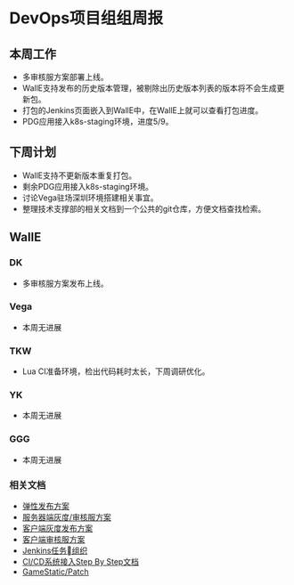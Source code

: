 # DevOps项目组组周报

## 本周工作

* 多审核服方案部署上线。
* WallE支持发布的历史版本管理，被剔除出历史版本列表的版本将不会生成更新包。
* 打包的Jenkins页面嵌入到WallE中，在WallE上就可以查看打包进度。
* PDG应用接入k8s-staging环境，进度5/9。

## 下周计划

* WallE支持不更新版本重复打包。
* 剩余PDG应用接入k8s-staging环境。
* 讨论Vega驻场深圳环境搭建相关事宜。
* 整理技术支撑部的相关文档到一个公共的git仓库，方便文档查找检索。

## WallE

### DK

* 多审核服方案发布上线。

### Vega

* 本周无进展

### TKW

* Lua CI准备环境，检出代码耗时太长，下周调研优化。

### YK

* 本周无进展

### GGG

* 本周无进展

### 相关文档

* [弹性发布方案](https://git.youle.game/TC/TSD/DevOps/dune/wikis/elastic_release)
* [服务器端灰度/审核服方案](https://git.youle.game/TC/TSD/DevOps/dune/wikis/%E5%90%8E%E7%AB%AF%E6%96%87%E6%A1%A3/appstore_review_and_gray)
* [客户端灰度发布方案](https://git.youle.game/TC/TSD/DevOps/dune/wikis/%E5%89%8D%E7%AB%AF%E6%96%87%E6%A1%A3/gray-server)
* [客户端审核服方案](https://git.youle.game/TC/TSD/DevOps/dune/wikis/%E5%89%8D%E7%AB%AF%E6%96%87%E6%A1%A3/apple-review-version)
* [Jenkins任务组织](https://git.youle.game/TC/TSD/DevOps/dune/wikis/jenkins_authorization)
* [CI/CD系统接入Step By Step文档](https://git.youle.game/TC/TSD/DevOps/dune/wikis/integrate_walle_step_by_step)
* [GameStatic/Patch](https://git.youle.game/TC/TSD/DevOps/dune/wikis/Release-Note-v0.1.2)